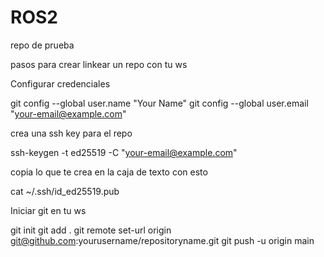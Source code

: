 # ROS2
repo de prueba

pasos para crear linkear un repo con tu ws

Configurar credenciales

git config --global user.name "Your Name"
git config --global user.email "your-email@example.com"

crea una ssh key para el repo

ssh-keygen -t ed25519 -C "your-email@example.com"

copia lo que te crea en la caja de texto con esto

cat ~/.ssh/id_ed25519.pub

Iniciar git en tu ws

git init
git add .
git remote set-url origin git@github.com:yourusername/repositoryname.git
git push -u origin main

